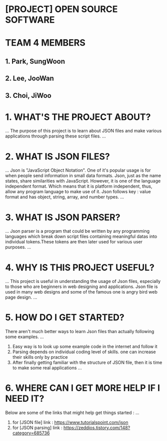 [PROJECT] OPEN SOURCE SOFTWARE
==============================

# TEAM 4 MEMBERS
## 1. Park, SungWoon
## 2. Lee, JooWan
## 3. Choi, JiWoo

# 1. WHAT'S THE PROJECT ABOUT?
...
The purpose of this project is to learn about JSON files and make various applications through parsing these script files. 
...

# 2. WHAT IS JSON FILES?
...
Json is "JavaScript Object Notation". One of it's popular usage is for when people send information in small data formats. Json, just as the name states, share similarities with JavaScript. However, it is one of the language independent format. Which means that it is platform independent, thus, allow any program language to make use of it. Json follows key : value format and has object, string, array, and number types.
...

# 3. WHAT IS JSON PARSER?
...
Json parser is a program that could be written by any programming languages which break down script files containing meaningful datas into individual tokens.These tokens are then later used for various user purposes.
...

# 4. WHY IS THIS PROJECT USEFUL?
...
This project is useful in understanding the usage of Json files, especially to those who are beginners in web designing and applications. Json file is used in many web designs and some of the famous one is angry bird web page design. 
...

# 5. HOW DO I GET STARTED?
There aren't much better ways to learn Json files than actually following some examples.
...
1. Easy way is to look up some example code in the internet and follow it
2. Parsing depends on individual coding level of skills. one can increase their skills only by practice
3. After finally getting familiar with the structure of JSON file, then it is time to make some real applications
...

# 6. WHERE CAN I GET MORE HELP IF I NEED IT?
Below are some of the links that might help get things started :
...
1. for [JSON file] link : https://www.tutorialspoint.com/json
2. for [JSON parsing] link : https://zeddios.tistory.com/148?category=685736
